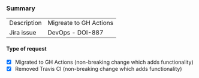 ### Summary

|             |   |
|-------------|---|
| Description | Migreate to GH Actions  |
| Jira issue  | DevOps - DOI-887  |

#### Type of request
<!--- Please delete options that are not relevant. -->
- [x] Migrated to GH Actions (non-breaking change which adds functionality)
- [x] Removed Travis CI (non-breaking change which adds functionality)
